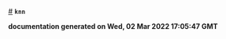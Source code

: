 
<a href="#module_knn" name="module_knn">#</a> <code>**knn**</code>


**documentation generated on Wed, 02 Mar 2022 17:05:47 GMT**
